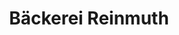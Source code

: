 ---
title: "Bäckerei Reinmuth"
url: /karlsruhe/baeckerei-reinmuth-tennesseeallee/
shop: Bäckerei
---